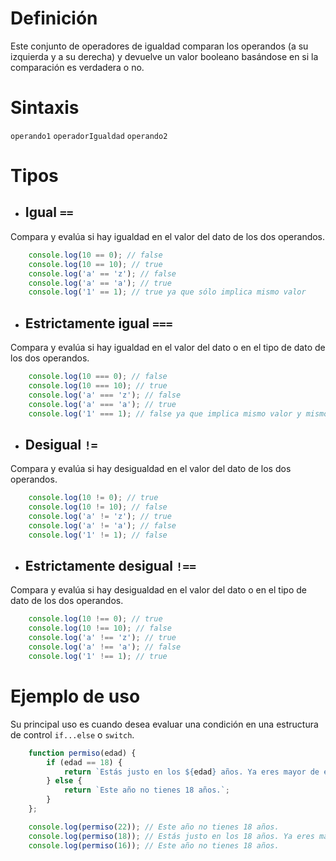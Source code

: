# 

# Definición
Este conjunto de operadores de igualdad comparan los operandos (a su izquierda y a su derecha) y devuelve un valor booleano basándose en si la comparación es verdadera o no.

# Sintaxis
```operando1``` ```operadorIgualdad``` ```operando2```

# Tipos

- ## Igual ```==```

Compara y evalúa si hay igualdad en el valor del dato de los dos operandos.

```js
    console.log(10 == 0); // false
    console.log(10 == 10); // true
    console.log('a' == 'z'); // false
    console.log('a' == 'a'); // true
    console.log('1' == 1); // true ya que sólo implica mismo valor
```

- ## Estrictamente igual ```===```

Compara y evalúa si hay igualdad en el valor del dato o en el tipo de dato de los dos operandos.

```js
    console.log(10 === 0); // false
    console.log(10 === 10); // true
    console.log('a' === 'z'); // false
    console.log('a' === 'a'); // true
    console.log('1' === 1); // false ya que implica mismo valor y mismo tipo
```

- ## Desigual ```!=```

Compara y evalúa si hay desigualdad en el valor del dato de los dos operandos.

```js
    console.log(10 != 0); // true
    console.log(10 != 10); // false
    console.log('a' != 'z'); // true
    console.log('a' != 'a'); // false
    console.log('1' != 1); // false
```

- ## Estrictamente desigual ```!==```

Compara y evalúa si hay desigualdad en el valor del dato o en el tipo de dato de los dos operandos.

```js
    console.log(10 !== 0); // true
    console.log(10 !== 10); // false
    console.log('a' !== 'z'); // true
    console.log('a' !== 'a'); // false
    console.log('1' !== 1); // true
```

# Ejemplo de uso
Su principal uso es cuando desea evaluar una condición en una estructura de control ```if...else``` o ```switch```.

```js
    function permiso(edad) {
        if (edad == 18) {
            return `Estás justo en los ${edad} años. Ya eres mayor de edad.`;
        } else {
            return `Este año no tienes 18 años.`;
        }
    };

    console.log(permiso(22)); // Este año no tienes 18 años.
    console.log(permiso(18)); // Estás justo en los 18 años. Ya eres mayor de edad.
    console.log(permiso(16)); // Este año no tienes 18 años.
```